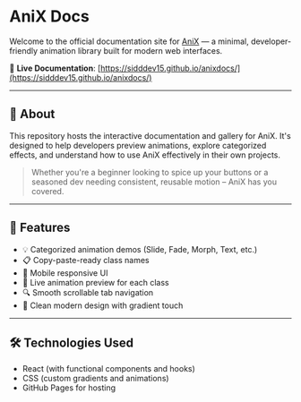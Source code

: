 # AniX Docs

Welcome to the official documentation site for [AniX](https://github.com/Sidddev15/Anix) — a minimal, developer-friendly animation library built for modern web interfaces.

🔗 **Live Documentation**: [https://sidddev15.github.io/anixdocs/](https://sidddev15.github.io/anixdocs/)

---

## 📌 About

This repository hosts the interactive documentation and gallery for AniX. It's designed to help developers preview animations, explore categorized effects, and understand how to use AniX effectively in their own projects.

> Whether you're a beginner looking to spice up your buttons or a seasoned dev needing consistent, reusable motion – AniX has you covered.

---

## 🧩 Features

- 💡 Categorized animation demos (Slide, Fade, Morph, Text, etc.)
- 📋 Copy-paste-ready class names
- 📱 Mobile responsive UI
- 🧪 Live animation preview for each class
- 🔍 Smooth scrollable tab navigation
- 🎨 Clean modern design with gradient touch

---

## 🛠️ Technologies Used

- React (with functional components and hooks)
- CSS (custom gradients and animations)
- GitHub Pages for hosting
